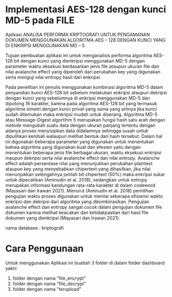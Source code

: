 # Implementasi AES-128 dengan kunci MD-5 pada FILE
Aplikasi ANALISA PERFORMA KRIPTOGRAFI UNTUK PENGAMANAN DOKUMEN MENGGUNAKAN ALGORITMA AES – 128 DENGAN KUNCI YANG DI ENKRIPSI MENGGUNAKAN MD – 5 

Tujuan pembuatan aplikasi ini untuk menganalisis performa algoritma AES-128 bit dengan kunci yang dienkripsi menggunakan MD-5 dengan parameter waktu eksekusi berdasarkan jenis file ataupun ukuran file dan nilai avalanche effect yang diperoleh dari perubahan key yang digunakan serta menguji nilai entropy hasil dari enkripsi.

Pada penelitian ini penulis menggunakan kombinasi algoritma MD-5 dalam penyandian kunci AES-128 bit sebelum melakukan enkripsi ataupun  dekripsi dengan kunci yang sebelumnya di enkripsi menggunakan MD-5 dan dipotong 16 karakter, karena pada algoritma AES-128 bit yang termasuk algoritma simetri dengan kunci privat yang sama yang artinya jika kunci sudah ditemukan maka enkripsi mudah untuk diserang. Algoritma MD-5 atau Message-Digest algortihm 5 merupakan fungsi hash satu arah dengan metode mengubah suatu data dengan ukuran panjang tertentu dengan adanya proses menyisipkan data didalamnya sehingga susah untuk dipulihkan kembali walaupun melihat bentuk dari hash tersebut.
Dalam hal ini digunakan beberapa parameter yang digunakan untuk menentukan bahwa algoritma yang digunakan kuat dan efesien yaitu dengan menentukan beberapa jenis file berbagai ukuran, waktu eksekusi enkripsi maupun dekripsi serta nilai avalanche effect dan nilai entropy. Avalanche effect adalah persentase nilai yang menunjukkan perubahan plaintext ataupun key yang menyebabkan chipertext yang dihasilkan, jika nilai menunjukkan setengahnya jumlah bit chipertext (50%) maka enkripsi sukar untuk dipecahkan (Aminudin et al. 2018), sedangkan untuk entropy merupakan informasi kandungan rata-rata karakter di dalam codeword (Mayasari dan Irawan 2021). Menurut (Aminudin et al. 2018) pemilihan pengujian waktu proses digunakan untuk menilai seberapa efisiensi waktu enkripsi dan dekripsi dari algoritma yang dikombinasikan. Pengujian avalanche effect dan entropy sangat cocok dalam pengujian dokumen file dokumen karena melihat keacakan dan ketidakpastian dari hasil file dokumen yang dienkripsi (Mayasari dan Irawan 2021).


nama database : kriptografi

# Cara Penggunaan
Untuk menggunakan Aplikasi ini buatlah 3 folder di dalam folder dashboard yakni
1. folder dengan nama "file_encrypt"
2. folder dengan nama "file_decrypt"
3. folder dengan nama "terupload"


